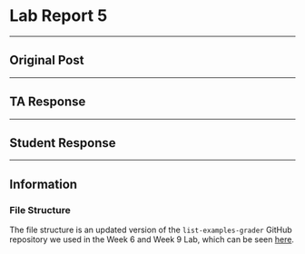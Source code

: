 # Lab Report 5
---

## Original Post


---
## TA Response

---
## Student Response

---
## Information

### File Structure
The file structure is an updated version of the `list-examples-grader` GitHub repository we used in the Week 6 and Week 9 Lab, which can be seen [here](https://github.com/ucsd-cse15l-s23/list-examples-grader/tree/main).
